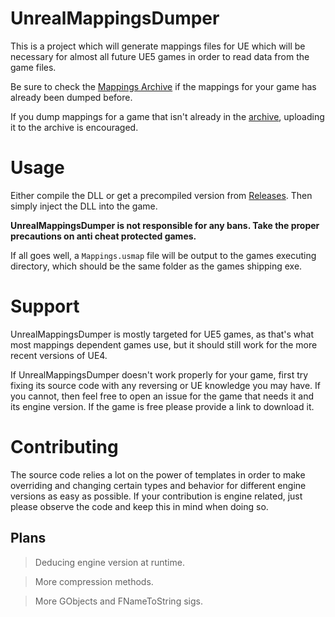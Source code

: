 # UnrealMappingsDumper

This is a project which will generate mappings files for UE which will be necessary for almost all future UE5 games in order to read data from the game files.

Be sure to check the [Mappings Archive](https://github.com/OutTheShade/Unreal-Mappings-Archive) if the mappings for your game has already been dumped before. 

If you dump mappings for a game that isn't already in the [archive](https://github.com/OutTheShade/Unreal-Mappings-Archive), uploading it to the archive is encouraged.

# Usage

Either compile the DLL or get a precompiled version from [Releases](https://github.com/OutTheShade/UnrealMappingsDumper/releases). Then simply inject the DLL into the game. 

**UnrealMappingsDumper is not responsible for any bans. Take the proper precautions on anti cheat protected games.**

If all goes well, a `Mappings.usmap` file will be output to the games executing directory, which should be the same folder as the games shipping exe.

# Support

UnrealMappingsDumper is mostly targeted for UE5 games, as that's what most mappings dependent games use, but it should still work for the more recent versions of UE4.

If UnrealMappingsDumper doesn't work properly for your game, first try fixing its source code with any reversing or UE knowledge you may have. If you cannot, then feel free to open an issue for the game that needs it and its engine version. If the game is free please provide a link to download it.

# Contributing

The source code relies a lot on the power of templates in order to make overriding and changing certain types and behavior for different engine versions as easy as possible. If your contribution is engine related, just please observe the code and keep this in mind when doing so. 

## Plans

> Deducing engine version at runtime.

> More compression methods.

> More GObjects and FNameToString sigs.
